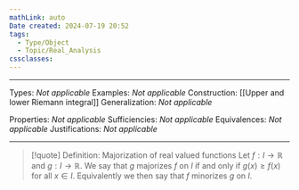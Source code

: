 ```yaml
---
mathLink: auto
Date created: 2024-07-19 20:52
tags:
  - Type/Object
  - Topic/Real_Analysis
cssclasses:
---
```


---  

Types: _Not applicable_
Examples: _Not applicable_
Construction: [[Upper and lower Riemann integral]]
Generalization: _Not applicable_

Properties: _Not applicable_
Sufficiencies: _Not applicable_
Equivalences: _Not applicable_
Justifications: _Not applicable_

---

> [!quote] Definition: Majorization of real valued functions
> Let $f:I\to \mathbb{R}$ and $g:I\to \mathbb{R}$. We say that $g$ majorizes $f$ on $I$ if and only if $g(x)\geq f(x)$ for all $x\in I$. Equivalently we then say that $f$ minorizes $g$ on $I$.



